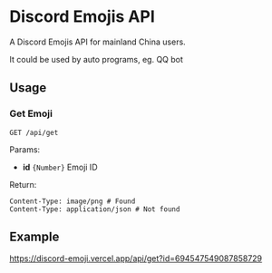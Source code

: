 # Discord Emojis API

A Discord Emojis API for mainland China users.

It could be used by auto programs, eg. QQ bot

## Usage

### Get Emoji

```http
GET /api/get
```

Params:

- **id** `{Number}` Emoji ID

Return:

```http
Content-Type: image/png # Found
Content-Type: application/json # Not found
```

## Example

https://discord-emoji.vercel.app/api/get?id=694547549087858729
